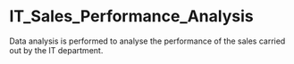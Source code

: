 # IT_Sales_Performance_Analysis
Data analysis is performed to analyse the performance of the sales carried out by the IT department.
